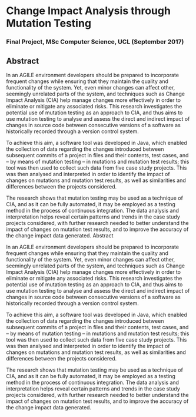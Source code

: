 # Change Impact Analysis through Mutation Testing
### Final Project, MSc Computer Science, UCL (September 2017)

## Abstract
   
In an AGILE environment developers should be prepared to incorporate frequent 
changes while ensuring that they maintain the quality and functionality of the 
system. Yet, even minor changes can affect other, seemingly unrelated parts of 
the system, and techniques such as Change Impact Analysis (CIA) help manage 
changes more effectively in order to eliminate or mitigate any associated risks. 
This research investigates the potential use of mutation testing as an approach 
to CIA, and thus aims to use mutation testing to analyse and assess the direct 
and indirect impact of changes in source code between consecutive versions of a 
software as historically recorded through a version control system.
   
To achieve this aim, a software tool was developed in Java, which enabled the 
collection of data regarding the changes introduced between subsequent commits 
of a project in files and their contents, test cases, and – by means of mutation 
testing – in mutations and mutation test results; this tool was then used to 
collect such data from five case study projects. This was then analysed and 
interpreted in order to identify the impact of changes on mutations and mutation 
test results, as well as similarities and differences between the projects 
considered.
   
The research shows that mutation testing may be used as a technique of CIA, and 
as it can be fully automated, it may be employed as a testing method in the 
process of continuous integration. The data analysis and interpretation helps 
reveal certain patterns and trends in the case study projects considered, with 
further research needed to better understand the impact of changes on mutation 
test results, and to improve the accuracy of the change impact data generated. 
Abstract

In an AGILE environment developers should be prepared to incorporate frequent 
changes while ensuring that they maintain the quality and functionality of the 
system. Yet, even minor changes can affect other, seemingly unrelated parts of 
the system, and techniques such as Change Impact Analysis (CIA) help manage 
changes more effectively in order to eliminate or mitigate any associated risks. 
This research investigates the potential use of mutation testing as an approach 
to CIA, and thus aims to use mutation testing to analyse and assess the direct 
and indirect impact of changes in source code between consecutive versions of a 
software as historically recorded through a version control system.

To achieve this aim, a software tool was developed in Java, which enabled the 
collection of data regarding the changes introduced between subsequent commits 
of a project in files and their contents, test cases, and – by means of mutation 
testing – in mutations and mutation test results; this tool was then used to 
collect such data from five case study projects. This was then analysed and 
interpreted in order to identify the impact of changes on mutations and mutation 
test results, as well as similarities and differences between the projects 
considered.

The research shows that mutation testing may be used as a technique of CIA, and 
as it can be fully automated, it may be employed as a testing method in the 
process of continuous integration. The data analysis and interpretation helps 
reveal certain patterns and trends in the case study projects considered, with 
further research needed to better understand the impact of changes on mutation 
test results, and to improve the accuracy of the change impact data generated. 

